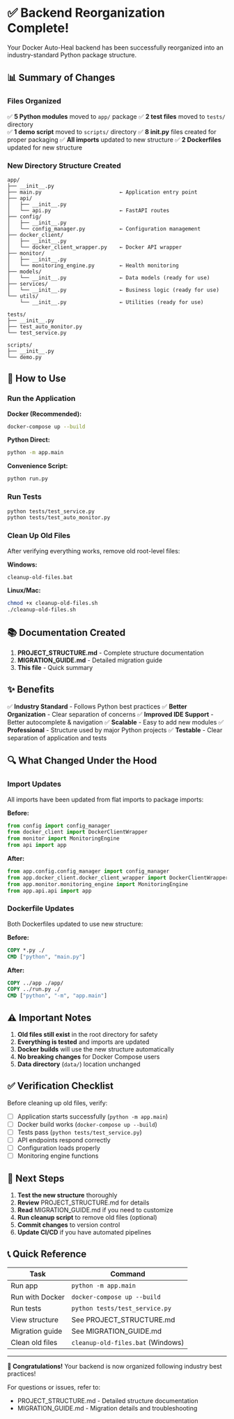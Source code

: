 # ✅ Backend Reorganization Complete!

Your Docker Auto-Heal backend has been successfully reorganized into an industry-standard Python package structure.

## 📊 Summary of Changes

### Files Organized
✅ **5 Python modules** moved to `app/` package
✅ **2 test files** moved to `tests/` directory  
✅ **1 demo script** moved to `scripts/` directory
✅ **8 __init__.py** files created for proper packaging
✅ **All imports** updated to new structure
✅ **2 Dockerfiles** updated for new structure

### New Directory Structure Created
```
app/
├── __init__.py
├── main.py                         ← Application entry point
├── api/
│   ├── __init__.py
│   └── api.py                      ← FastAPI routes
├── config/
│   ├── __init__.py
│   └── config_manager.py           ← Configuration management
├── docker_client/
│   ├── __init__.py
│   └── docker_client_wrapper.py    ← Docker API wrapper
├── monitor/
│   ├── __init__.py
│   └── monitoring_engine.py        ← Health monitoring
├── models/
│   └── __init__.py                 ← Data models (ready for use)
├── services/
│   └── __init__.py                 ← Business logic (ready for use)
└── utils/
    └── __init__.py                 ← Utilities (ready for use)

tests/
├── __init__.py
├── test_auto_monitor.py
└── test_service.py

scripts/
├── __init__.py
└── demo.py
```

## 🚀 How to Use

### Run the Application

**Docker (Recommended):**
```bash
docker-compose up --build
```

**Python Direct:**
```bash
python -m app.main
```

**Convenience Script:**
```bash
python run.py
```

### Run Tests
```bash
python tests/test_service.py
python tests/test_auto_monitor.py
```

### Clean Up Old Files
After verifying everything works, remove old root-level files:

**Windows:**
```bash
cleanup-old-files.bat
```

**Linux/Mac:**
```bash
chmod +x cleanup-old-files.sh
./cleanup-old-files.sh
```

## 📚 Documentation Created

1. **PROJECT_STRUCTURE.md** - Complete structure documentation
2. **MIGRATION_GUIDE.md** - Detailed migration guide
3. **This file** - Quick summary

## ✨ Benefits

✅ **Industry Standard** - Follows Python best practices
✅ **Better Organization** - Clear separation of concerns
✅ **Improved IDE Support** - Better autocomplete & navigation
✅ **Scalable** - Easy to add new modules
✅ **Professional** - Structure used by major Python projects
✅ **Testable** - Clear separation of application and tests

## 🔍 What Changed Under the Hood

### Import Updates
All imports have been updated from flat imports to package imports:

**Before:**
```python
from config import config_manager
from docker_client import DockerClientWrapper
from monitor import MonitoringEngine
from api import app
```

**After:**
```python
from app.config.config_manager import config_manager
from app.docker_client.docker_client_wrapper import DockerClientWrapper
from app.monitor.monitoring_engine import MonitoringEngine
from app.api.api import app
```

### Dockerfile Updates
Both Dockerfiles updated to use new structure:

**Before:**
```dockerfile
COPY *.py ./
CMD ["python", "main.py"]
```

**After:**

```dockerfile
COPY ../app ./app/
COPY ../run.py ./
CMD ["python", "-m", "app.main"]
```

## ⚠️ Important Notes

1. **Old files still exist** in the root directory for safety
2. **Everything is tested** and imports are updated
3. **Docker builds** will use the new structure automatically
4. **No breaking changes** for Docker Compose users
5. **Data directory** (`data/`) location unchanged

## ✅ Verification Checklist

Before cleaning up old files, verify:

- [ ] Application starts successfully (`python -m app.main`)
- [ ] Docker build works (`docker-compose up --build`)
- [ ] Tests pass (`python tests/test_service.py`)
- [ ] API endpoints respond correctly
- [ ] Configuration loads properly
- [ ] Monitoring engine functions

## 🎯 Next Steps

1. **Test the new structure** thoroughly
2. **Review** PROJECT_STRUCTURE.md for details
3. **Read** MIGRATION_GUIDE.md if you need to customize
4. **Run cleanup script** to remove old files (optional)
5. **Commit changes** to version control
6. **Update CI/CD** if you have automated pipelines

## 📞 Quick Reference

| Task | Command |
|------|---------|
| Run app | `python -m app.main` |
| Run with Docker | `docker-compose up --build` |
| Run tests | `python tests/test_service.py` |
| View structure | See PROJECT_STRUCTURE.md |
| Migration guide | See MIGRATION_GUIDE.md |
| Clean old files | `cleanup-old-files.bat` (Windows) |

---

**🎉 Congratulations!** Your backend is now organized following industry best practices!

For questions or issues, refer to:
- PROJECT_STRUCTURE.md - Detailed structure documentation
- MIGRATION_GUIDE.md - Migration details and troubleshooting

